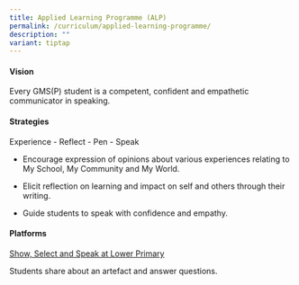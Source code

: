 ```yaml
---
title: Applied Learning Programme (ALP)
permalink: /curriculum/applied-learning-programme/
description: ""
variant: tiptap
---
```

<h4>Vision</h4>
<p>Every GMS(P) student is a competent, confident and empathetic communicator
in speaking.</p>
<h4>Strategies</h4>
<p>Experience - Reflect - Pen - Speak</p>
<ul>
<li>
<p>Encourage expression of opinions about various experiences relating to
My School, My Community and My World.</p>
</li>
<li>
<p>Elicit reflection on learning and impact on self and others through their
writing.</p>
</li>
<li>
<p>Guide students to speak with confidence and empathy.</p>
</li>
</ul>
<h4>Platforms</h4>
<p><u>Show, Select and Speak at Lower Primary</u>
</p>
<p>Students share about an artefact and answer questions.</p>